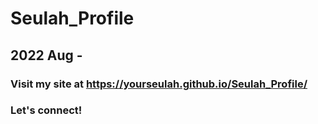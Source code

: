 # Seulah_Profile
## 2022 Aug - 
### Visit my site at https://yourseulah.github.io/Seulah_Profile/
### Let's connect!
